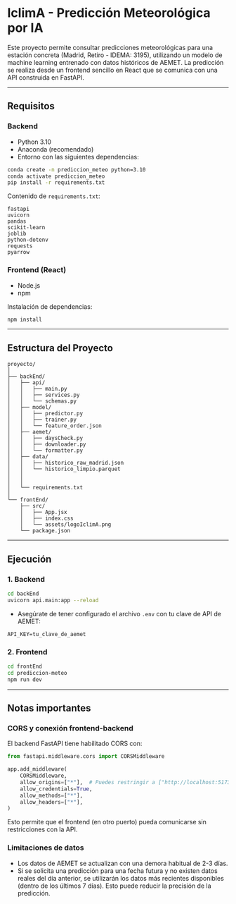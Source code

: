 # IclimA - Predicción Meteorológica por IA

Este proyecto permite consultar predicciones meteorológicas para una estación concreta (Madrid, Retiro - IDEMA: 3195), utilizando un modelo de machine learning entrenado con datos históricos de AEMET. La predicción se realiza desde un frontend sencillo en React que se comunica con una API construida en FastAPI.

---

## Requisitos

### Backend 

- Python 3.10
- Anaconda (recomendado)
- Entorno con las siguientes dependencias:

```bash
conda create -n prediccion_meteo python=3.10
conda activate prediccion_meteo
pip install -r requirements.txt
```

Contenido de `requirements.txt`:

```
fastapi
uvicorn
pandas
scikit-learn
joblib
python-dotenv
requests
pyarrow
```

### Frontend (React)

- Node.js 
- npm 

Instalación de dependencias:

```bash
npm install
```

---

## Estructura del Proyecto

```
proyecto/
│
├── backEnd/
│   ├── api/
│   │   ├── main.py
│   │   ├── services.py
│   │   └── schemas.py
│   ├── model/
│   │   ├── predictor.py
│   │   ├── trainer.py
│   │   └── feature_order.json
│   ├── aemet/
│   │   ├── daysCheck.py
│   │   ├── downloader.py
│   │   └── formatter.py
│   ├── data/
│   │   ├── historico_raw_madrid.json
│   │   └── historico_limpio.parquet
│   │
│   │
│   └── requirements.txt
│
└── frontEnd/
    ├── src/
    │   ├── App.jsx
    │   ├── index.css
    │   └── assets/logoIclimA.png
    └── package.json
```

---

## Ejecución

### 1. Backend

```bash
cd backEnd
uvicorn api.main:app --reload
```

- Asegúrate de tener configurado el archivo `.env` con tu clave de API de AEMET:

```
API_KEY=tu_clave_de_aemet
```

### 2. Frontend

```bash
cd frontEnd
cd prediccion-meteo
npm run dev
```

---

## Notas importantes

### CORS y conexión frontend-backend

El backend FastAPI tiene habilitado CORS con:

```python
from fastapi.middleware.cors import CORSMiddleware

app.add_middleware(
    CORSMiddleware,
    allow_origins=["*"],  # Puedes restringir a ["http://localhost:5173"]
    allow_credentials=True,
    allow_methods=["*"],
    allow_headers=["*"],
)
```

Esto permite que el frontend (en otro puerto) pueda comunicarse sin restricciones con la API.

### Limitaciones de datos

- Los datos de AEMET se actualizan con una demora habitual de 2-3 días.
- Si se solicita una predicción para una fecha futura y no existen datos reales del día anterior, se utilizarán los datos más recientes disponibles (dentro de los últimos 7 días). Esto puede reducir la precisión de la predicción.

